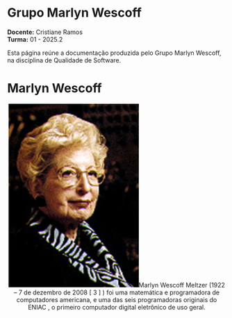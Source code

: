 # Grupo  Marlyn Wescoff

**Docente:** Cristiane Ramos  
**Turma:** 01 - 2025.2

Esta página reúne a documentação produzida pelo Grupo 
Marlyn Wescoff, na disciplina de Qualidade de Software.

# Marlyn Wescoff

<div align="center">
  <img src="https://raw.githubusercontent.com/FCTE-Qualidade-de-Software-1/2025-2_T01_MARLYN-WESCOFF/refs/heads/main/docs/images/MarlynWescoff.png" alt="Marlyn Wescoff" width="300"

Marlyn Wescoff Meltzer (1922 – 7 de dezembro de 2008 [ 3 ] ) foi uma matemática e programadora de computadores americana, e uma das seis programadoras originais do ENIAC , o primeiro computador digital eletrônico de uso geral.
